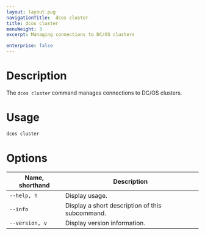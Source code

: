 ```yaml
---
layout: layout.pug
navigationTitle:  dcos cluster
title: dcos cluster
menuWeight: 3
excerpt: Managing connections to DC/OS clusters

enterprise: false
---
```


# Description
The `dcos cluster` command manages connections to DC/OS clusters.

# Usage

```bash
dcos cluster
```

# Options

| Name, shorthand |  Description |
|---------|-------------|
| `--help, h`   |  Display usage. |
| `--info`   |   Display a short description of this subcommand. |
| `--version, v`   |  Display version information. |
